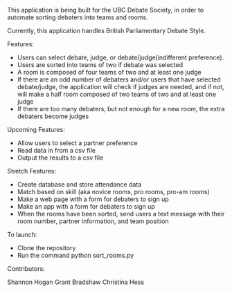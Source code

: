 This application is being built for the UBC Debate Society, in order to automate sorting debaters into teams and rooms.

Currently, this application handles British Parliamentary Debate Style.

Features:

- Users can select debate, judge, or debate/judge(indifferent preference).
- Users are sorted into teams of two if debate was selected
- A room is composed of four teams of two and at least one judge
- If there are an odd number of debaters and/or users that have selected debate/judge, the application will check if judges are needed, and if not, will make a half room composed of two teams of two and at least one judge
- If there are too many debaters, but not enough for a new room, the extra debaters become judges

Upcoming Features:

- Allow users to select a partner preference
- Read data in from a csv file
- Output the results to a csv file

Stretch Features:

- Create database and store attendance data
- Match based on skill (aka novice rooms, pro rooms, pro-am rooms)
- Make a web page with a form for debaters to sign up
- Make an app with a form for debaters to sign up
- When the rooms have been sorted, send users a text message with their room number, partner information, and team position

To launch:
- Clone the repository
- Run the command python sort_rooms.py

Contributors:

Shannon Hogan
Grant Bradshaw
Christina Hess